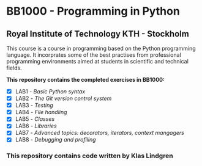 # BB1000 - Programming in Python

## Royal Institute of Technology KTH - Stockholm

This course is a course in programming based on the Python programming language. It incorprates some of the best practises from professional programming environments aimed at students in scientific and technical fields.

__This repository contains the completed exercises in BB1000:__

- [x] LAB1 - _Basic Python syntax_
- [x] LAB2 - _The Git version control system_
- [x] LAB3 - _Testing_
- [x] LAB4 - _File handling_
- [x] LAB5 - _Classes_
- [x] LAB6 - _Libraries_
- [x] LAB7 - _Advanced topics: decorators, iterators, context mangagers_
- [x] LAB8 - _Debugging and profiling_

### This repository contains code written by Klas Lindgren
